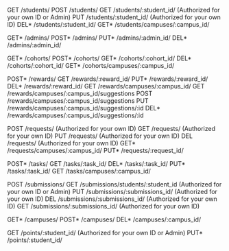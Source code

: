 GET 					/students/
POST 					/students/
GET 					/students/:student_id/									(Authorized for your own ID or Admin)
PUT 					/students/:student_id/									(Authorized for your own ID)
DEL*		 			/students/:student_id/
GET*					/students/campuses/:campus_id/

GET*					/admins/
POST*					/admins/
PUT*					/admins/:admin_id/
DEL*					/admins/:admin_id/

GET* 					/cohorts/
POST*					/cohorts/
GET*					/cohorts/:cohort_id/
DEL*					/cohorts/:cohort_id/
GET*					/cohorts/campuses/:campus_id/

POST*					/rewards/
GET						/rewards/:reward_id/
PUT*					/rewards/:reward_id/
DEL*					/rewards/:reward_id/
GET						/rewards/campuses/:campus_id/
GET						/rewards/campuses/:campus_id/suggestions
POST					/rewards/campuses/:campus_id/suggestions
PUT					   	/rewards/campuses/:campus_id/suggestions/:id
DEL*					/rewards/campuses/:campus_id/suggestions/:id

POST					/requests/															(Authorized for your own ID)
GET						/requests/															(Authorized for your own ID)
PUT						/requests/															(Authorized for your own ID)
DEL						/requests/															(Authorized for your own ID)
GET*					/requests/campuses/:campus_id/
PUT*					/requests/:request_id/

POST*					/tasks/
GET						/tasks/:task_id/
DEL*					/tasks/:task_id/
PUT*					/tasks/:task_id/
GET						/tasks/campuses/:campus_id/

POST					/submissions/
GET						/submissions/students/:student_id			(Authorized for your own ID or Admin)
PUT						/submissions/:submissions_id/					(Authorized for your own ID)
DEL						/submissions/:submissions_id/					(Authorized for your own ID)
GET						/submissions/:submissions_id/					(Authorized for your own ID)

GET*					/campuses/
POST*					/campuses/
DEL*					/campuses/:campus_id/

GET						/points/:student_id/										(Authorized for your own ID or Admin)
PUT*					/points/:student_id/

